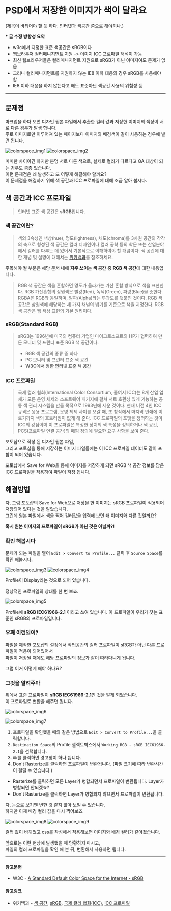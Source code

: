 # PSD에서 저장한 이미지가 색이 달라요
(제목이 바뀌어야 할 듯 하다. 인터넷과 색공간 쯤으로 해야되나.)

**\* 글 수정 방향성 요약**

- w3c에서 지정한 표준 색공간은 sRGB이다
- 웹브라우저 컬러매니지먼트 지원 -> 이미지 ICC 프로파일 해석이 가능
- 최신 웹브라우저들은 컬러매니지먼트 지원으로 sRGB가 아닌 이미지여도 문제가 없음
- 그러나 컬러매니지먼트를 지원하지 않는 IE8 이하 대응의 경우 sRGB를 사용해야 함
- IE8 이하 대응을 하지 않는다고 해도 표준아닌 색공간 사용의 위험성 등

*****

## 문제점

마크업을 하다 보면 디자인 원본 파일에서 추출한 컬러 값과 저장한 이미지의 색상이 서로 다른 경우가 발생 합니다.    
주로 이미지로만 이루어져 있는 페이지보다 이미지와 배경색이 같이 사용하는 경우에 발견 됩니다.

![colorspace_img1](https://lh3.googleusercontent.com/Bz7JPEDPeG2JY7049Zjtggy98Y_hyFHQEzQEmDxA6pyVkUB0D1UV9CfwHoTQ4qVPJBdkzgy41KMJFEw) ![colorspace_img2](https://lh4.googleusercontent.com/LwuL_kxX6-GBpoY4eR0290NI-EPWCHoS0F-RXF7_K7mDiZVTn2t9PH4Bq4Y88TYFR66Nch0XBtwDpZ8)

미미한 차이이긴 하지만 분명 서로 다른 색으로, 실제로 컬러가 다르다고 QA 대상이 되는 경우도 종종 있습니다.    
이런 문제점은 왜 발생하고 또 어떻게 해결해야 할까요?    
이 문제점을 해결하기 위해 색 공간과 ICC 프로파일에 대해 조금 알아 봅시다.

## 색 공간과 ICC 프로파일

>인터넷 표준 색 공간은 **sRGB**입니다.

### 색 공간이란?
>색의 3속성인 색상(hue), 명도(lightness), 채도(chroma)를 3차원 공간의 각각의 축으로 형성된 색 공간은 컬러 디자인이나 컬러 공학 등의 학문 또는 산업분야에서 컬러를 다루는 데 있어서 기본적으로 이해하여야 할 개념이다.
색 공간에 대한 개념 및 설명에 대해서는 [위키백과](https://ko.wikipedia.org/wiki/%EC%83%89_%EA%B3%B5%EA%B0%84)를 참조하세요.

주목해야 될 부분은 해당 문서 내에 **자주 쓰이는 색 공간** 중 **RGB 색 공간**에 대한 내용입니다.

>RGB 색 공간은 색을 혼합하면 명도가 올라가는 가산 혼합 방식으로 색을 표현한다. RGB 가산혼합의 삼원색은 빨강(Red), 녹색(Green), 파랑(Blue)을 뜻한다. RGBA은 RGB와 동일하며, 알파(Alpha)라는 투과도를 덧붙인 것이다. RGB 색 공간은 삼원색에 해당하는 세 가지 채널의 밝기를 기준으로 색을 지정한다. RGB 색 공간은 웹 색상 표현의 기본 원리이다.

### sRGB(Standard RGB)
>sRGB는 1996년에 미국의 컴퓨터 기업인 마이크로소프트와 HP가 협력하여 만든 모니터 및 프린터 표준 RGB 색 공간이다.
>
>- RGB 색 공간의 종류 중 하나
>- PC 모니터 및 프린터 표준 색 공간
>- **W3C에서 정한 인터넷 표준 색 공간**

### ICC 프로파일
>국제 컬러 협회(International Color Consortium, 줄여서 ICC)는 8개 산업 업체가 모든 운영 체제와 소프트웨어 패키지에 걸쳐 서로 호환성 있게 기능하는 공통 색 관리 시스템을 만들 목적으로 1993년에 세운 것이다.
>현재 버전 4인 ICC 규격은 응용 프로그램, 운영 체제 사이를 오갈 때, 또 창작에서 마지막 인쇄에 이르기까지 색의 흐트러짐이 없게 해 준다.
>ICC 프로파일의 포맷을 정의하는 것이 ICC의 강점이며 이 프로파일은 특정한 장치의 색 특성을 정의하거나 색 공간, PCS(프로파일 연결 공간)의 매핑 정의에 필요한 요구 사항을 보여 준다.

포토샵으로 작성 된 디자인 원본 파일,    
그리고 포토샵을 통해 저장하는 이미지 파일들에는 이 ICC 프로파일 데이터도 같이 포함이 되어 있습니다.

포토샵에서 Save for Web을 통해 이미지를 저장하게 되면 sRGB 색 공간 정보를 담은 ICC 프로파일을 적용하여 파일이 저장 됩니다.

## 해결방법
자, 그럼 포토샵의 Save for Web으로 저장을 한 이미지는 sRGB 프로파일이 적용되어 저장되어 있다는 것을 알았습니다.    
그런데 원본 파일에서 색을 찍어 컬러값을 입력해 보면 왜 이미지와 다른 것일까요?

**혹시 원본 이미지의 프로파일이 sRGB가 아닌 것은 아닐까?!**

### 확인 해봅시다
문제가 되는 파일을 열어 `Edit > Convert to Profile...` 클릭 후 `Source Space`를 확인 해봅시다.

![colorspace_img3](https://lh3.googleusercontent.com/ma7ExMV_8U_UW4MZGhyim08h9L7NbsXAZSugXaU-JemIew92yzRpRrvlLTJeIzeAkb0bFVtwxKQ2GRw) ![colorspace_img4](https://lh6.googleusercontent.com/sSTa747l4a2ZyZyspuVU_SGjqAhBLCeLJSL7I5oUp361ap3T0-qc7QObrbPN1QeH4OLDf6f_e54caC0)

Profile이 Display라는 것으로 되어 있습니다.

정상적인 프로파일의 상태를 한 번 보죠.

![colorspace_img5](https://lh5.googleusercontent.com/TRfV2uUS1sXKYbSyjcnbNBm1i9SggjnxQ03xcA80HEYJYVYNYBUdbOPm8R6HJBLc3hiv_3WIufz5GZ4)

Profile에 **sRGB IEC61966-2.1** 이라고 쓰여 있습니다.
이 프로파일이 우리가 찾는 표준인 sRGB의 프로파일입니다.

### 우째 이런일이?
파일을 제작한 포토샵의 설정에서 작업공간의 컬러 프로파일이 sRGB가 아닌 다른 프로파일이 적용이 되어있어서    
파일이 저장될 때에도 해당 프로파일의 정보가 같이 따라다니게 됩니다.

그럼 이거 어떻게 해야 하나요?

### 그것을 알려주마
위에서 표준 프로파일이 **sRGB IEC61966-2.1**인 것을 알게 되었습니다.    
이 프로파일로 변환을 해주면 됩니다.

![colorspace_img6](https://lh5.googleusercontent.com/UsNo5AhPnc-N_ItKdFWofJ1Ucnox532EcFtRN2raoEfyC10FuqpmDDLVMpUhqq-iHq5hW6X43ar3bN8)

![colorspace_img7](https://lh3.googleusercontent.com/7Ou5VZL6deh-bXec4E4V7l-jWq25h1DopFXIpD94ob_BUrDNiyujK019ceERmggVP4CUhhrNlq0qW3I)

1. 프로파일을 확인했을 때와 같은 방법으로 `Edit > Convert to Profile...`을 클릭합니다.
2. `Destination Space`의 Profile 셀렉트박스에서 `Working RGB - sRGB IEC61966-2.1`을 선택합니다.
3. `OK`를 클릭하면 경고창이 하나 뜹니다.
4. Don't Rasterize를 클릭하면 프로파일이 변환됩니다. (파일 크기에 따라 변환시간이 걸릴 수 있습니다.)
 - Rasterize를 클릭하면 모든 Layer가 병합되면서 프로파일이 변환됩니다. Layer가 병합되면 안되겠죠?
 - Don't Rasterize를 클릭하면 Layer가 병합되지 않으면서 프로파일이 변환됩니다.

자, 눈으로 보기엔 변한 것 같지 않아 보일 수 있습니다.    
하지만 이제 배경 컬러 값을 다시 찍어보죠.

![colorspace_img8](https://lh5.googleusercontent.com/Qr_MfO2rPAyfL-Z0XNNJF3xn9JRkyw7wKT2-H3v7Bi7ypBDdoKIcL2gYIOABNEHKmSDjKPC-nV0SOV0) ![colorspace_img9](https://lh6.googleusercontent.com/T2PsZt4Aqj7IGgqSEZqTMz6vAnEhso1Yqo6d5vWxnfKNf8L672ueamruNSkhSiQC8QjzY8rVoQf7S6o)

컬러 값이 바뀌었고 css를 작성해서 적용해보면 이미지와 배경 컬러가 같아졌습니다.

앞으로는 이런 현상에 발생했을 때 당황하지 마시고,    
파일의 컬러 프로파일을 확인 해 본 뒤, 변환해서 사용하면 됩니다.

***

#### 참고문헌
- W3C - [A Standard Default Color Space for the Internet - sRGB](https://www.w3.org/Graphics/Color/sRGB.html)

#### 참고링크
- 위키백과 - [색 공간](https://ko.wikipedia.org/wiki/%EC%83%89_%EA%B3%B5%EA%B0%84), [sRGB](https://ko.wikipedia.org/wiki/SRGB), [국제 컬러 협회(ICC)](https://ko.wikipedia.org/wiki/%EA%B5%AD%EC%A0%9C_%EC%BB%AC%EB%9F%AC_%ED%98%91%ED%9A%8C), [ICC 프로파일](https://ko.wikipedia.org/wiki/ICC_%ED%94%84%EB%A1%9C%ED%8C%8C%EC%9D%BC)